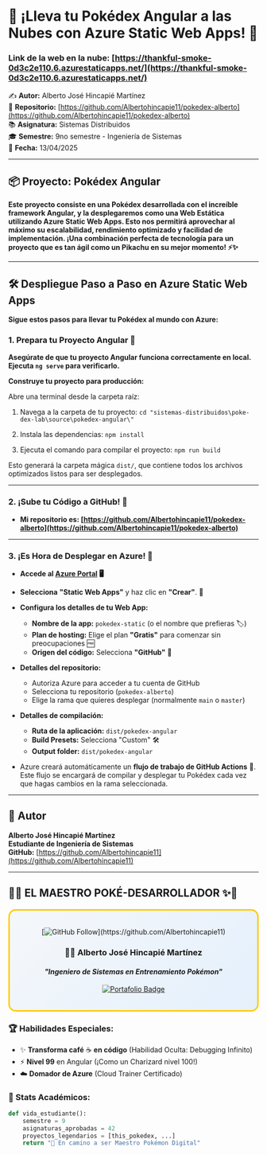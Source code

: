 # 🌟 ¡Lleva tu Pokédex Angular a las Nubes con Azure Static Web Apps! 🌈

### Link de la web en la nube: [https://thankful-smoke-0d3c2e110.6.azurestaticapps.net/](https://thankful-smoke-0d3c2e110.6.azurestaticapps.net/)

✍️ **Autor:** Alberto José Hincapié Martínez   
📂 **Repositorio:** [https://github.com/Albertohincapie11/pokedex-alberto](https://github.com/Albertohincapie11/pokedex-alberto)   
📚 **Asignatura:** Sistemas Distribuidos   
🎓 **Semestre:** 9no semestre - Ingeniería de Sistemas   
📅 **Fecha:** 13/04/2025 

---

## 📦 Proyecto: Pokédex Angular

**Este proyecto consiste en una Pokédex desarrollada con el increíble framework Angular, y la desplegaremos como una Web Estática utilizando Azure Static Web Apps. Esto nos permitirá aprovechar al máximo su escalabilidad, rendimiento optimizado y facilidad de implementación. ¡Una combinación perfecta de tecnología para un proyecto que es tan ágil como un Pikachu en su mejor momento! ⚡️✨**

---

## 🛠️ Despliegue Paso a Paso en Azure Static Web Apps

**Sigue estos pasos para llevar tu Pokédex al mundo con Azure:**

### 1. Prepara tu Proyecto Angular 💪

**Asegúrate de que tu proyecto Angular funciona correctamente en local. Ejecuta `ng serve` para verificarlo.**

**Construye tu proyecto para producción:**

Abre una terminal desde la carpeta raíz:

1. Navega a la carpeta de tu proyecto:
   `cd "sistemas-distribuidos\poke-dex-lab\source\pokedex-angular\"`

2. Instala las dependencias:
   `npm install`

3. Ejecuta el comando para compilar el proyecto:
   `npm run build`

Esto generará la carpeta mágica `dist/`, que contiene todos los archivos optimizados listos para ser desplegados.

***

### 2. ¡Sube tu Código a GitHub! 📂

* **Mi repositorio es: [https://github.com/Albertohincapie11/pokedex-alberto](https://github.com/Albertohincapie11/pokedex-alberto)**

***

### 3. ¡Es Hora de Desplegar en Azure! 🚀
* **Accede al [Azure Portal](https://portal.azure.com) 🖥️**

* **Selecciona** **"Static Web Apps"** y haz clic en **"Crear"**. 🔨

* **Configura los detalles de tu Web App:**
    * **Nombre de la app:** `pokedex-static` (o el nombre que prefieras 🏷️)
    * **Plan de hosting:** Elige el plan **"Gratis"** para comenzar sin preocupaciones 🆓
    * **Origen del código:** Selecciona **"GitHub"** 🐙

* **Detalles del repositorio:**
    * Autoriza Azure para acceder a tu cuenta de GitHub
    * Selecciona tu repositorio (`pokedex-alberto`)
    * Elige la rama que quieres desplegar (normalmente `main` o `master`)

* **Detalles de compilación:**
    * **Ruta de la aplicación:** `dist/pokedex-angular`
    * **Build Presets:** Selecciona "Custom" 🛠️
    * **Output folder:** `dist/pokedex-angular`

* Azure creará automáticamente un **flujo de trabajo de GitHub Actions** 🤖. Este flujo se encargará de compilar y desplegar tu Pokédex cada vez que hagas cambios en la rama seleccionada. 

***

## 🙌 Autor
**Alberto José Hincapié Martínez**  
**Estudiante de Ingeniería de Sistemas**  
**GitHub:** [https://github.com/Albertohincapie11](https://github.com/Albertohincapie11) 

***

## 🌟✨ EL MAESTRO POKÉ-DESARROLLADOR ✨🌟

<div align="center" style="border: 3px solid #ffcb05; border-radius: 15px; padding: 20px; background: linear-gradient(135deg, #f5f7fa 0%, #e4f0fc 100%); margin: 20px 0;">

[![GitHub Follow](https://img.shields.io/github/followers/Albertohincapie11?style=social&label=Síguelo%20en%20GitHub!)](https://github.com/Albertohincapie11)

### 🧙‍♂️ **Alberto José Hincapié Martínez**  
#### *"Ingeniero de Sistemas en Entrenamiento Pokémon"*  

[![Portafolio Badge](https://img.shields.io/badge/🎮_Mi_Universo_Digital-GitHub-181717?style=for-the-badge&logo=github)](https://github.com/Albertohincapie11)

</div>

### 🏆 Habilidades Especiales:
- ✨ **Transforma café** ☕ **en código** (Habilidad Oculta: Debugging Infinito)
- ⚡ **Nivel 99** en Angular (¡Como un Charizard nivel 100!)
- ☁️ **Domador de Azure** (Cloud Trainer Certificado)

### 📜 Stats Académicos:
```python
def vida_estudiante():
    semestre = 9
    asignaturas_aprobadas = 42
    proyectos_legendarios = [this_pokedex, ...]
    return "🚀 En camino a ser Maestro Pokémon Digital"
